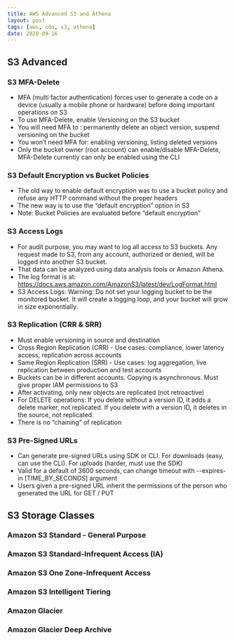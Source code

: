 ```yaml
---
title: AWS Advanced S3 and Athena
layout: post
tags: [aws, cda, s3, athena]
date: 2020-09-16
---
```

## S3 Advanced
### S3 MFA-Delete
-	MFA (multi factor authentication) forces user to generate a code on a device (usually a mobile phone or hardware) before doing important operations on S3
-	To use MFA-Delete, enable Versioning on the S3 bucket
-	You will need MFA to : permanently delete an object version,	suspend versioning on the bucket
-	You won’t need MFA for:	enabling versioning, listing deleted versions
-	Only the bucket owner (root account) can enable/disable MFA-Delete, MFA-Delete currently can only be enabled using the CLI
### S3 Default Encryption vs Bucket Policies
-	The old way to enable default encryption was to use a bucket policy and refuse any HTTP command without the proper headers
-	The new way is to use the “default encryption” option in S3
-	Note: Bucket Policies are evaluated before “default encryption”
### S3 Access Logs
-	For audit purpose, you may want to log all access to S3 buckets.	Any request made to S3, from any account, authorized or denied, will be logged into another S3 bucket.
-	That data can be analyzed using data analysis tools or Amazon Athena.
-	The log format is at: https://docs.aws.amazon.com/AmazonS3/latest/dev/LogFormat.html
- S3 Access Logs: Warning:	Do not set your logging bucket to be the monitored bucket.	It will create a logging loop, and your bucket will grow in size exponentially.
### S3 Replication (CRR & SRR)
- Must enable versioning in source and destination
- Cross Region Replication (CRR) - Use cases: compliance, lower latency access, replication across accounts
- Same Region Replication (SRR) - Use cases: log aggregation, live replication between production and test accounts
-	Buckets can be in different accounts. Copying is asynchronous. Must give proper IAM permissions to S3
- After activating, only new objects are replicated (not retroactive)
- For DELETE operations:
If you delete without a version ID, it adds a delete marker, not replicated.
If you delete with a version ID, it deletes in the source, not replicated.
-	There is no “chaining” of replication
### S3 Pre-Signed	URLs
- Can generate pre-signed URLs using SDK or CLI. 	For downloads (easy, can use the CLI). For uploads (harder, must use the SDK)
- Valid for a default of 3600 seconds, can change timeout with --expires-in [TIME_BY_SECONDS] argument
- Users given a pre-signed URL inherit the permissions of the person who generated the URL for GET / PUT

## S3 Storage Classes
### Amazon S3 Standard - General Purpose
### Amazon S3 Standard-Infrequent Access (IA)
### Amazon S3 One Zone-Infrequent Access
### Amazon S3 Intelligent Tiering
### Amazon Glacier
### Amazon Glacier Deep Archive

 


